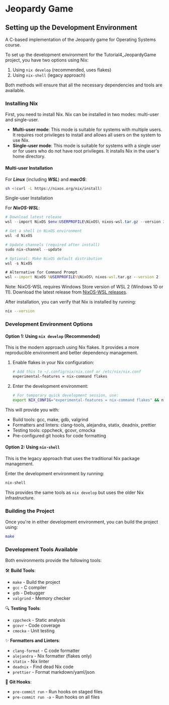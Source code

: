 # Jeopardy Game

## Setting up the Development Environment

A C-based implementation of the Jeopardy game for Operating Systems course.

To set up the development environment for the Tutorial4_JeopardyGame project, you have two options using Nix:
1. Using `nix develop` (recommended, uses flakes)
2. Using `nix-shell` (legacy approach)

Both methods will ensure that all the necessary dependencies and tools are available.

### Installing Nix

First, you need to install Nix. Nix can be installed in two modes: multi-user and single-user.

-   **Multi-user mode**: This mode is suitable for systems with multiple users. It requires root privileges to install and allows all users on the system to use Nix.
-   **Single-user mode**: This mode is suitable for systems with a single user or for users who do not have root privileges. It installs Nix in the user's home directory.

#### Multi-user Installation

For **_Linux_** (including **_WSL_**) and **_macOS_**:

```bash
sh <(curl -L https://nixos.org/nix/install)
```

Single-user Installation

For **_NixOS-WSL_**:

```powershell
# Download latest release
wsl --import NixOS $env:USERPROFILE\NixOS\ nixos-wsl.tar.gz --version 2

# Get a shell in NixOS environment
wsl -d NixOS

# Update channels (required after install)
sudo nix-channel --update

# Optional: Make NixOS default distribution
wsl -s NixOS
```

```cmd
# Alternative for Command Prompt
wsl --import NixOS %USERPROFILE%\NixOS\ nixos-wsl.tar.gz --version 2
```

Note: NixOS-WSL requires Windows Store version of WSL 2 (Windows 10 or 11). Download the latest release from [NixOS-WSL releases](https://github.com/nix-community/NixOS-WSL/releases/latest).

After installation, you can verify that Nix is installed by running:

```bash
nix --version
```

### Development Environment Options

#### Option 1: Using `nix develop` (Recommended)

This is the modern approach using Nix flakes. It provides a more reproducible environment and better dependency management.

1. Enable flakes in your Nix configuration:
   ```bash
   # Add this to ~/.config/nix/nix.conf or /etc/nix/nix.conf
   experimental-features = nix-command flakes
   ```

2. Enter the development environment:
   ```bash
   # For temporary quick development session, use:
   export NIX_CONFIG="experimental-features = nix-command flakes" && nix develop
   ```

This will provide you with:
- Build tools: gcc, make, gdb, valgrind
- Formatters and linters: clang-tools, alejandra, statix, deadnix, prettier
- Testing tools: cppcheck, gcovr, cmocka
- Pre-configured git hooks for code formatting

#### Option 2: Using `nix-shell`

This is the legacy approach that uses the traditional Nix package management.

Enter the development environment by running:
```bash
nix-shell
```

This provides the same tools as `nix develop` but uses the older Nix infrastructure.

### Building the Project

Once you're in either development environment, you can build the project using:

```bash
make
```

### Development Tools Available

Both environments provide the following tools:

🛠️ **Build Tools**:
  - `make` - Build the project
  - `gcc` - C compiler
  - `gdb` - Debugger
  - `valgrind` - Memory checker

🔍 **Testing Tools**:
  - `cppcheck` - Static analysis
  - `gcovr` - Code coverage
  - `cmocka` - Unit testing

✨ **Formatters and Linters**:
  - `clang-format` - C code formatter
  - `alejandra` - Nix formatter (flakes only)
  - `statix` - Nix linter
  - `deadnix` - Find dead Nix code
  - `prettier` - Format markdown/yaml/json

🔄 **Git Hooks**:
  - `pre-commit run` - Run hooks on staged files
  - `pre-commit run -a` - Run hooks on all files
